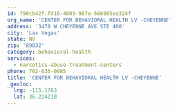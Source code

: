 ```yaml
---
id: 790cb42f-fd16-4803-987e-566985ea324f
org_name: 'CENTER FOR BEHAVIORAL HEALTH LV -CHEYENNE'
address: '3470 W CHEYENNE AVE STE 400'
city: 'Las Vegas'
state: NV
zip: '89032'
category: behavioral-health
services:
  - narcotics-abuse-treatment-centers
phone: 702-636-0085
title: 'CENTER FOR BEHAVIORAL HEALTH LV -CHEYENNE'
_geoloc:
  lng: -115.1763
  lat: 36.224218
---
```

